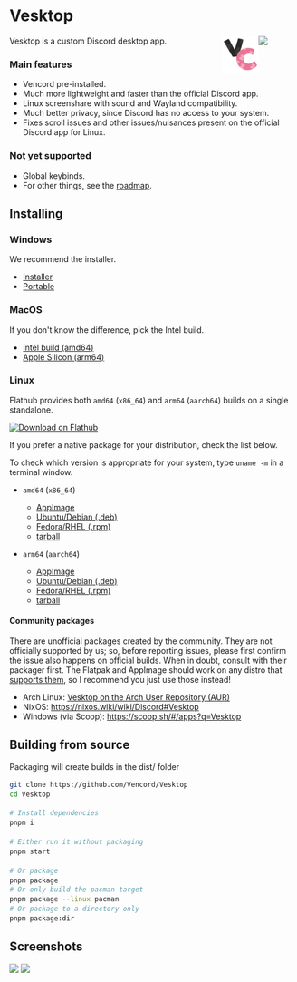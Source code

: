 # Vesktop
<img align="right" width="64" src="https://raw.githubusercontent.com/Vencord/Vesktop/main/static/shiggy.gif">
<img align="right" width="64" src="https://raw.githubusercontent.com/Vencord/Vesktop/main/static/icon.png">

Vesktop is a custom Discord desktop app.

### Main features
- Vencord pre-installed.
- Much more lightweight and faster than the official Discord app.
- Linux screenshare with sound and Wayland compatibility.
- Much better privacy, since Discord has no access to your system.
- Fixes scroll issues and other issues/nuisances present on the official Discord app for Linux.

### Not yet supported
- Global keybinds.
- For other things, see the [roadmap](https://github.com/Vencord/Vesktop/issues/324).

## Installing

### Windows

We recommend the installer.

- [Installer](https://vencord.dev/download/vesktop/amd64/windows)
- [Portable](https://vencord.dev/download/vesktop/amd64/windows-portable)

### MacOS

If you don't know the difference, pick the Intel build.

- [Intel build (amd64)](https://vencord.dev/download/vesktop/amd64/dmg)
- [Apple Silicon (arm64)](https://vencord.dev/download/vesktop/arm64/dmg)

### Linux

Flathub provides both `amd64` (`x86_64`) and `arm64` (`aarch64`) builds on a single standalone.

[![Download on Flathub](https://dl.flathub.org/assets/badges/flathub-badge-en.svg)](https://flathub.org/apps/dev.vencord.Vesktop)

If you prefer a native package for your distribution, check the list below.

To check which version is appropriate for your system, type `uname -m` in a terminal window.

- `amd64` (`x86_64`)
  - [AppImage](https://vencord.dev/download/vesktop/amd64/appimage)
  - [Ubuntu/Debian (.deb)](https://vencord.dev/download/vesktop/amd64/deb)
  - [Fedora/RHEL (.rpm)](https://vencord.dev/download/vesktop/amd64/rpm)
  - [tarball](https://vencord.dev/download/vesktop/amd64/tar)

- `arm64` (`aarch64`)
  - [AppImage](https://vencord.dev/download/vesktop/arm64/appimage)
  - [Ubuntu/Debian (.deb)](https://vencord.dev/download/vesktop/arm64/deb)
  - [Fedora/RHEL (.rpm)](https://vencord.dev/download/vesktop/arm64/rpm)
  - [tarball](https://vencord.dev/download/vesktop/arm64/tar)

#### Community packages

There are unofficial packages created by the community. They are not officially supported by us; so, before reporting issues, please first confirm the issue also happens on official builds. When in doubt, consult with their packager first. The Flatpak and AppImage should work on any distro that [supports them](https://flatpak.org/setup/), so I recommend you just use those instead!

- Arch Linux: [Vesktop on the Arch User Repository (AUR)](https://aur.archlinux.org/packages?K=vesktop)
- NixOS: https://nixos.wiki/wiki/Discord#Vesktop
- Windows (via Scoop): https://scoop.sh/#/apps?q=Vesktop

## Building from source

Packaging will create builds in the dist/ folder

```sh
git clone https://github.com/Vencord/Vesktop
cd Vesktop

# Install dependencies
pnpm i

# Either run it without packaging
pnpm start

# Or package
pnpm package
# Or only build the pacman target
pnpm package --linux pacman
# Or package to a directory only
pnpm package:dir
```

## Screenshots

![](https://github.com/Vencord/Vesktop/assets/45497981/8608a899-96a9-4027-9725-2cb02ba189fd)
![](https://github.com/Vencord/Vesktop/assets/45497981/8701e5de-52c4-4346-a990-719cb971642e)
